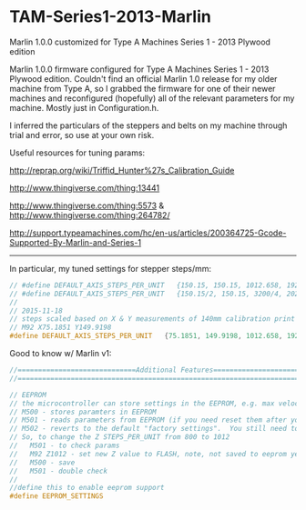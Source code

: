# TAM-Series1-2013-Marlin
Marlin 1.0.0 customized for Type A Machines Series 1 - 2013 Plywood edition

Marlin 1.0.0 firmware configured for Type A Machines Series 1 - 2013 Plywood edition. Couldn't find an official Marlin 1.0 release for my older machine from Type A, so I grabbed the firmware for one of their newer machines and reconfigured (hopefully) all of the relevant parameters for my machine. Mostly just in Configuration.h.

I inferred the particulars of the steppers and belts on my machine through trial and error, so use at your own risk.

Useful resources for tuning params:

http://reprap.org/wiki/Triffid_Hunter%27s_Calibration_Guide

http://www.thingiverse.com/thing:13441

http://www.thingiverse.com/thing:5573 & http://www.thingiverse.com/thing:264782/

http://support.typeamachines.com/hc/en-us/articles/200364725-Gcode-Supported-By-Marlin-and-Series-1

---


In particular, my tuned settings for stepper steps/mm:
```c
// #define DEFAULT_AXIS_STEPS_PER_UNIT   {150.15, 150.15, 1012.658, 192.91} //Series 1.3 Direct Drive extruder 400 step motor and Mk7 gear. 1/16th on Y, and E. 1/8th on X and Z.
// #define DEFAULT_AXIS_STEPS_PER_UNIT   {150.15/2, 150.15, 3200/4, 202} //Series 1. Production Rev A (B??). 400 step NEMA17's and V1 drive gear.
//
// 2015-11-18
// steps scaled based on X & Y measurements of 140mm calibration print http://www.thingiverse.com/thing:13441
// M92 X75.1851 Y149.9198
#define DEFAULT_AXIS_STEPS_PER_UNIT   {75.1851, 149.9198, 1012.658, 192.91}
```

Good to know w/ Marlin v1:
```c
//=============================Additional Features===========================
//===========================================================================

// EEPROM
// the microcontroller can store settings in the EEPROM, e.g. max velocity...
// M500 - stores paramters in EEPROM
// M501 - reads parameters from EEPROM (if you need reset them after you changed them temporarily).
// M502 - reverts to the default "factory settings".  You still need to store them in EEPROM afterwards if you want to.
// So, to change the Z STEPS_PER_UNIT from 800 to 1012
//   M501 - to check params
//   M92 Z1012 - set new Z value to FLASH, note, not saved to eeprom yet
//   M500 - save
//   M501 - double check
//
//define this to enable eeprom support
#define EEPROM_SETTINGS
```

